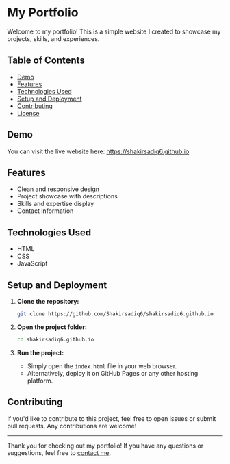 # My Portfolio

Welcome to my portfolio! This is a simple website I created to showcase my projects, skills, and experiences.

## Table of Contents
- [Demo](#demo)
- [Features](#features)
- [Technologies Used](#technologies-used)
- [Setup and Deployment](#setup-and-deployment)
- [Contributing](#contributing)
- [License](#license)

## Demo

You can visit the live website here: https://shakirsadiq6.github.io

## Features

- Clean and responsive design
- Project showcase with descriptions
- Skills and expertise display
- Contact information

## Technologies Used

- HTML
- CSS
- JavaScript

## Setup and Deployment

1. **Clone the repository:**

    ```bash
    git clone https://github.com/Shakirsadiq6/shakirsadiq6.github.io
    ```

2. **Open the project folder:**

    ```bash
    cd shakirsadiq6.github.io
    ```

3. **Run the project:**

    - Simply open the `index.html` file in your web browser.
    - Alternatively, deploy it on GitHub Pages or any other hosting platform.

## Contributing

If you'd like to contribute to this project, feel free to open issues or submit pull requests. Any contributions are welcome!

---

Thank you for checking out my portfolio! If you have any questions or suggestions, feel free to [contact me](mailto:shakirsadiq24@gmail.com).

